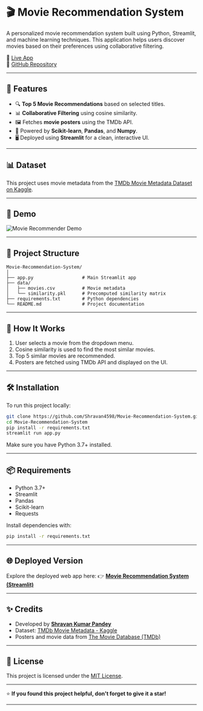 

# 🎬 Movie Recommendation System

A personalized movie recommendation system built using Python, Streamlit, and machine learning techniques. This application helps users discover movies based on their preferences using collaborative filtering.

🔗 [Live App](https://movierecommendationsystemshravan.streamlit.app/)  
📁 [GitHub Repository](https://github.com/Shravan4598/Movie-Recommendation-System/tree/main)

---

## 🚀 Features

- 🔍 **Top 5 Movie Recommendations** based on selected titles.
- 📊 **Collaborative Filtering** using cosine similarity.
- 🖼️ Fetches **movie posters** using the TMDb API.
- 🧠 Powered by **Scikit-learn**, **Pandas**, and **Numpy**.
- 🖥️ Deployed using **Streamlit** for a clean, interactive UI.

---

## 📊 Dataset

This project uses movie metadata from the [TMDb Movie Metadata Dataset on Kaggle](https://www.kaggle.com/datasets/tmdb/tmdb-movie-metadata).

---

## 🎥 Demo

![Movie Recommender Demo](https://github.com/Shravan4598/Shravan4598/blob/main/Movie-Recommendation.gif)

---

## 📂 Project Structure

```plaintext
Movie-Recommendation-System/
│
├── app.py                  # Main Streamlit app
├── data/
│   ├── movies.csv          # Movie metadata
│   └── similarity.pkl      # Precomputed similarity matrix
├── requirements.txt        # Python dependencies
└── README.md               # Project documentation
````

---

## 🧠 How It Works

1. User selects a movie from the dropdown menu.
2. Cosine similarity is used to find the most similar movies.
3. Top 5 similar movies are recommended.
4. Posters are fetched using TMDb API and displayed on the UI.

---

## 🛠️ Installation

To run this project locally:

```bash
git clone https://github.com/Shravan4598/Movie-Recommendation-System.git
cd Movie-Recommendation-System
pip install -r requirements.txt
streamlit run app.py
```

Make sure you have Python 3.7+ installed.

---

## 📦 Requirements

* Python 3.7+
* Streamlit
* Pandas
* Scikit-learn
* Requests

Install dependencies with:

```bash
pip install -r requirements.txt
```

---

## 🌐 Deployed Version

Explore the deployed web app here:
👉 **[Movie Recommendation System (Streamlit)](https://movierecommendationsystemshravan.streamlit.app/)**

---

## ✨ Credits

* Developed by **[Shravan Kumar Pandey](https://github.com/Shravan4598)**
* Dataset: [TMDb Movie Metadata - Kaggle](https://www.kaggle.com/datasets/tmdb/tmdb-movie-metadata)
* Posters and movie data from [The Movie Database (TMDb)](https://www.themoviedb.org/)

---

## 📃 License

This project is licensed under the [MIT License](LICENSE).

---

⭐ **If you found this project helpful, don't forget to give it a star!**



---
